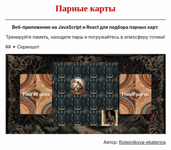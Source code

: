 
# <div align="center" style="font-family: 'UnifrakturCook', cursive; color: #bb0000;">Парные карты</div>

---

<div align="center">

**Веб-приложение на JavaScript и React для подбора парных карт.**

Тренируйте память, находите пары и погружайтесь в атмосферу готики!

</div>
## ✦ Скриншот

![Скриншот приложения](screenshots/1.jpg)


<div align="right">

Автор: [Kolesnikova-ekaterina](https://github.com/Kolesnikova-ekaterina)

</div>
